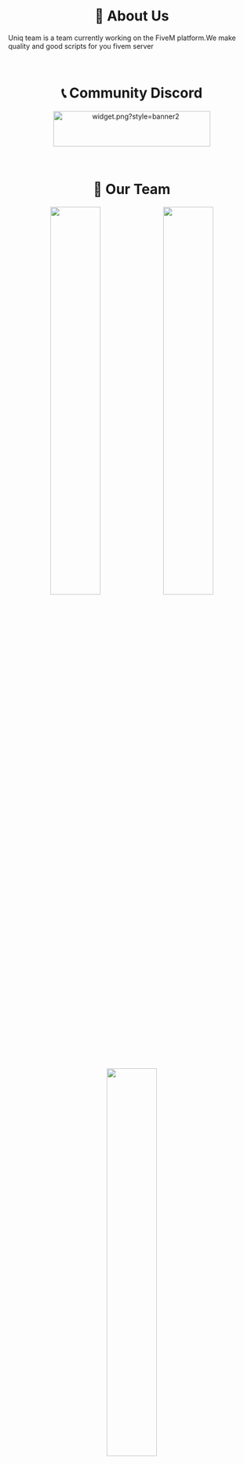 <h1 align="center">📄 About Us</h1>
Uniq team is a team currently working on the FiveM platform.We make quality and good scripts for you fivem server

&nbsp;

<h1 align="center">📞 Community Discord</h1>
<p align="center"><a href="https://discord.gg/WRknrjMZAS" target="_blank" rel="noreferrer noopener"><img src="https://discordapp.com/api/guilds/902467899602632745/widget.png?style=banner2" class="fr-fic fr-dib dcbtn" alt="widget.png?style=banner2" width="320" height="72"></a></p>

&nbsp;

<h1 align="center">👥 Our Team</h1>
<div align="center">
<img width="45%" src="https://github-readme-stats.vercel.app/api?username=DarkBoy621&layout=compact&theme=react&hide_border=true&show_icons=true"/>
<img width="45%" src="https://github-readme-stats.vercel.app/api?username=isgrandson&layout=compact&theme=react&hide_border=true&show_icons=true"/>
<img width="45%" src="https://github-readme-stats.vercel.app/api?username=Srk1ley&layout=compact&theme=react&hide_border=true&show_icons=true"/>
</div>
